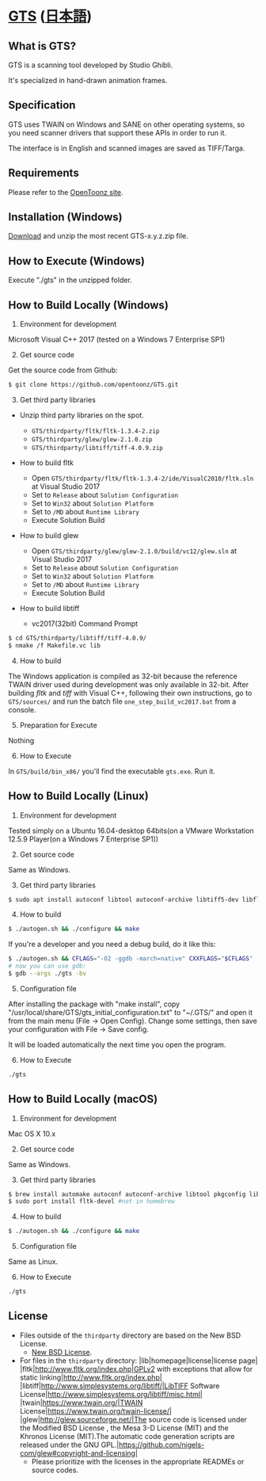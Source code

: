 # [GTS](https://opentoonz.github.io/e/index.html)  ([日本語](./README_ja.md))

## What is GTS?

GTS is a scanning tool developed by Studio Ghibli.

It's specialized in hand-drawn animation frames.

## Specification

GTS uses TWAIN on Windows and SANE on other operating systems, so you need scanner drivers that support these APIs in order to run it.

The interface is in English and scanned images are saved as TIFF/Targa.

## Requirements

Please refer to the [OpenToonz site](https://opentoonz.github.io/e/index.html).

## Installation (Windows)

[Download](https://github.com/opentoonz/GTS/releases) and unzip the most recent GTS-x.y.z.zip file.

## How to Execute (Windows)

Execute "./gts" in the unzipped folder.

## How to Build Locally (Windows)

1. Environment for development

 Microsoft Visual C++ 2017 (tested on a Windows 7 Enterprise SP1)

2. Get source code

 Get the source code from Github:
 ```sh
 $ git clone https://github.com/opentoonz/GTS.git
 ```

3. Get third party libraries

 - Unzip third party libraries on the spot.
   - `GTS/thirdparty/fltk/fltk-1.3.4-2.zip`
   - `GTS/thirdparty/glew/glew-2.1.0.zip`
   - `GTS/thirdparty/libtiff/tiff-4.0.9.zip`

 - How to build fltk
   - Open `GTS/thirdparty/fltk/fltk-1.3.4-2/ide/VisualC2010/fltk.sln` at Visual Studio 2017
   - Set to `Release` about `Solution Configuration`
   - Set to `Win32` about `Solution Platform`
   - Set to `/MD` about `Runtime Library`
   - Execute Solution Build
 - How to build glew
   - Open `GTS/thirdparty/glew/glew-2.1.0/build/vc12/glew.sln` at Visual Studio 2017
   - Set to `Release` about `Solution Configuration`
   - Set to `Win32` about `Solution Platform`
   - Set to `/MD` about `Runtime Library`
   - Execute Solution Build
 - How to build libtiff
   - vc2017(32bit) Command Prompt 
 ```sh
 $ cd GTS/thirdparty/libtiff/tiff-4.0.9/
 $ nmake /f Makefile.vc lib
 ```

4. How to build

 The Windows application is compiled as 32-bit because the reference TWAIN driver used during development was only available in 32-bit.
 After building *fltk* and *tiff* with Visual C++, following their own instructions, go to `GTS/sources/` and run the batch file `one_step_build_vc2017.bat` from a console.

5. Preparation for Execute

 Nothing

6. How to Execute

 In `GTS/build/bin_x86/` you'll find the executable `gts.exe`. Run it.

## How to Build Locally (Linux)

1. Environment for development

 Tested simply on a Ubuntu 16.04-desktop 64bits(on a VMware Workstation 12.5.9 Player(on a Windows 7 Enterprise SP1))

2. Get source code

 Same as Windows.

3. Get third party libraries

 ```sh
 $ sudo apt install autoconf libtool autoconf-archive libtiff5-dev libfltk1.3-dev libglew-dev libsane-dev libglu1-mesa-dev
 ```

4. How to build

 ```sh
 $ ./autogen.sh && ./configure && make
 ```

 If you're a developer and you need a debug build, do it like this:
 ```sh
 $ ./autogen.sh && CFLAGS="-O2 -ggdb -march=native" CXXFLAGS="$CFLAGS" ./configure && make -j8
 # now you can use gdb:
 $ gdb --args ./gts -bv
 ```

5. Configuration file

After installing the package with "make install", copy "/usr/local/share/GTS/gts\_initial\_configuration.txt"
to "~/.GTS/" and open it from the main menu (File -> Open Config).
Change some settings, then save your configuration with File -> Save config.

It will be loaded automatically the next time you open the program.

6. How to Execute

 ```sh
 ./gts
 ```

## How to Build Locally (macOS)

1. Environment for development

 Mac OS X 10.x

2. Get source code

 Same as Windows.

3. Get third party libraries

 ```sh
 $ brew install automake autoconf autoconf-archive libtool pkgconfig libtiff sane-backends glew boost
 $ sudo port install fltk-devel #not in homebrew
 ```

4. How to build

 ```sh
 $ ./autogen.sh && ./configure && make
 ```

5. Configuration file

 Same as Linux.

6. How to Execute

 ```sh
 ./gts
 ```

## License

- Files outside of the `thirdparty` directory are based on the New BSD License.
  - [New BSD License](./LICENSE.txt).
- For files in the `thirdparty` directory:
|lib|homepage|license|license page|
|fltk|http://www.fltk.org/index.php|GPLv2 with exceptions that allow for static linking|http://www.fltk.org/index.php|
|libtiff|http://www.simplesystems.org/libtiff/|LibTIFF Software License|http://www.simplesystems.org/libtiff/misc.html|
|twain|https://www.twain.org/|TWAIN License|https://www.twain.org/twain-license/|
|glew|http://glew.sourceforge.net/|The source code is licensed under the Modified BSD License , the Mesa 3-D License (MIT) and
the Khronos License (MIT).The automatic code generation scripts are released under the GNU GPL.|https://github.com/nigels-com/glew#copyright-and-licensing|
  - Please prioritize with the licenses in the appropriate READMEs or source codes.
